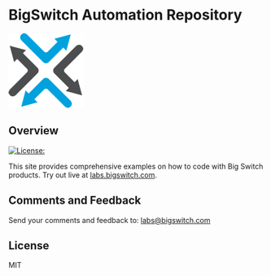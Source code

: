 <!--
  Title: Big Switch Automation Repository
  Description: Automation repository for Big Switch
  Author: <temp>
  -->
# BigSwitch Automation Repository

![](docs/assets/images/bigswitch.png)

## Overview
[![License:](https://img.shields.io/hexpm/l/plug.svg?style=flat-square)](https://github.com/bigswitch/sample-scripts)

This site provides comprehensive examples on how to code with Big Switch products. Try out live at [labs.bigswitch.com](https://labs.bigswitch.com).

## Comments and Feedback

Send your comments and feedback to: [labs@bigswitch.com](mailto:labs@bigswitch.com)

## License

MIT
